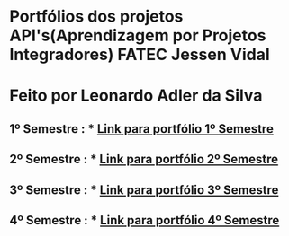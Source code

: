 # Portfólios dos projetos API's(Aprendizagem por Projetos Integradores) FATEC Jessen Vidal
# Feito por Leonardo Adler da Silva

## 1º Semestre : * [Link para portfólio 1º Semestre](https://github.com/LeoAdlerr/PortfolioApis/tree/main/1Semestre) 

## 2º Semestre : * [Link para portfólio 2º Semestre](https://github.com/LeoAdlerr/PortfolioApis/tree/main/2Semestre)

## 3º Semestre : * [Link para portfólio 3º Semestre](https://github.com/LeoAdlerr/PortfolioApis/tree/main/3Semestre)

## 4º Semestre : * [Link para portfólio 4º Semestre](https://github.com/LeoAdlerr/PortfolioApis/tree/main/4Semestre)

